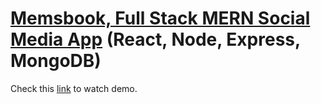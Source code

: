 # [Memsbook, Full Stack MERN Social Media App](https://memsbook.netlify.app/posts) (React, Node, Express, MongoDB)



Check this [link](https://memsbook.netlify.app/posts) to watch demo.
